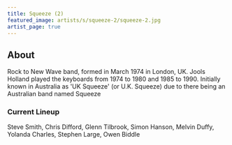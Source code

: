 ```yaml
---
title: Squeeze (2)
featured_image: artists/s/squeeze-2/squeeze-2.jpg
artist_page: true
---
```

## About

Rock to New Wave band, formed in March 1974 in London, UK.
Jools Holland played the keyboards from 1974 to 1980 and 1985 to 1990.
Initially known in Australia as 'UK Squeeze' (or U.K. Squeeze) due to there being an Australian band named Squeeze 

### Current Lineup

Steve Smith, Chris Difford, Glenn Tilbrook, Simon Hanson, Melvin Duffy, Yolanda Charles, Stephen Large, Owen Biddle

